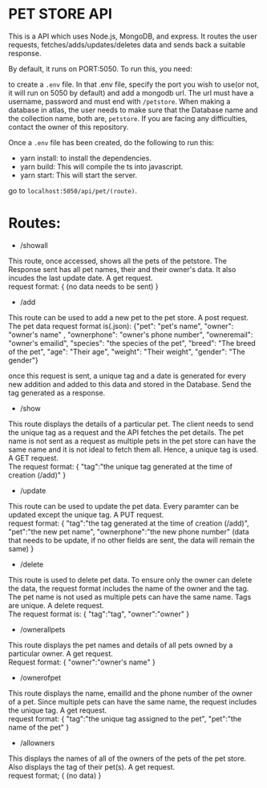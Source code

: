 # PET STORE API

This is a API which uses Node.js, MongoDB, and express. It routes the user requests, fetches/adds/updates/deletes data and sends back a suitable response. 

By default, it runs on PORT:5050. 
To run this, you need:

to create a `.env` file. In that .env file, specify the port you wish to use(or not, it will run on 5050 by default) and add a mongodb url. The url must have a username, password and must end with `/petstore`. When making a database in atlas, the user needs to make sure that the Database name and the collection name, both are, `petstore`. 
If you are facing any difficulties, contact the owner of this repository. 

Once a `.env` file has been created, do the following to run this:

* yarn install: to install the dependencies.
* yarn build: This will compile the ts into javascript. 
* yarn start: This will start the server.

go to `localhost:5050/api/pet/(route)`. 

# Routes: 
* /showall 

This route, once accessed, shows all the pets of the petstore. The Response sent has all pet names, their and their owner's data. It also incudes the last update date. 
A get request. <br/> request format:
{
  (no data needs to be sent)
}

* /add

This route can be used to add a new pet to the pet store. 
A post request.
<br/> The pet data request format is(.json):
            {"pet": "pet's name",
            "owner": "owner's name" ,
            "ownerphone": "owner's phone number",
            "owneremail": "owner's emailid",
            "species": "the species of the pet",
            "breed": "The breed of the pet",
            "age": "Their age",
            "weight": "Their weight",
            "gender": "The gender"}
            
once this request is sent, a unique tag and a date is generated for every new addition and added to this data and stored in the Database. Send the tag generated as a response. 

* /show 

This route displays the details of a particular pet. The client needs to send the unique tag as a request and the API fetches the pet details. The pet name is not sent as a request as multiple pets in the pet store can have the same name and it is not ideal to fetch them all. Hence, a unique tag is used.
A GET request.
<br/> The request format:
{
  "tag":"the unique tag generated at the time of creation (/add)"
}

* /update

This route can be used to update the pet data. Every paramter can be updated except the unique tag.
A PUT request.
<br/> request format:
{
"tag":"the tag generated at the time of creation (/add)",
"pet":"the new pet name",
"ownerphone":"the new phone number"
(data that needs to be update, if no other fields are sent, the data will remain the same)
}

* /delete

This route is used to delete pet data. To ensure only the owner can delete the data, the request format includes the name of the owner and the tag. The pet name is not used as multiple pets can have the same name. Tags are unique.
A delete request.
<br/> The request format is:
{
"tag":"tag",
"owner":"owner"
}

* /ownerallpets

This route displays the pet names and details of all pets owned by a particular owner. 
A get request.
<br/> Request format:
{
"owner":"owner's name"
}

* /ownerofpet

This route displays the name, emailId and the phone number of the owner of a pet. Since multiple pets can have the same name, the request includes the unique tag. 
A get request.
<br/> request format:
{
"tag":"the unique tag assigned to the pet",
"pet":"the name of the pet"
}

* /allowners

This displays the names of all of the owners of the pets of the pet store. Also displays the tag of their pet(s). 
A get request. 
<br/> request format;
{
(no data)
}
